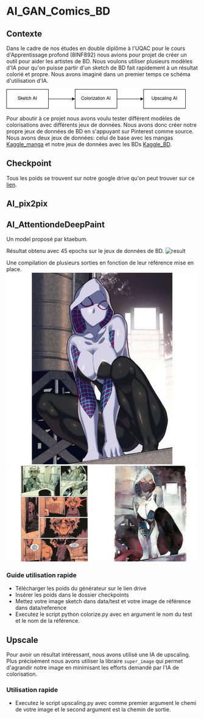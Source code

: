 # AI_GAN_Comics_BD
## Contexte
Dans le cadre de nos études en double diplôme à l'UQAC pour le cours d'Apprentissage profond (8INF892) nous avions pour projet de créer un outil pour aider les artistes de BD. Nous voulons utiliser plusieurs modèles d'IA pour qu'on puisse partir d'un sketch de BD fait rapidement à un résultat colorié et propre. Nous avons imaginé dans un premier temps ce schéma d'utilisation d'IA.

![Diagram project](asset/diagram_project.png)

Pour aboutir à ce projet nous avons voulu tester différent modèles de colorisations avec différents jeux de données. Nous avons donc créer notre propre jeux de données de BD en s'appuyant sur Pinterest comme source. Nous avons deux jeux de données: celui de base avec les mangas [Kaggle_manga](https://www.kaggle.com/datasets/ktaebum/anime-sketch-colorization-pair) et notre jeux de données avec les BDs [Kaggle_BD](https://www.kaggle.com/datasets/mrarmonius/bd-and-comics).

## Checkpoint
Tous les poids se trouvent sur notre google drive qu'on peut trouver sur ce [lien](https://drive.google.com/drive/folders/1JUFD0DqkY3tNxX4BgYO1Us6ITQSh9zn9?usp=share_link).

## AI_pix2pix

## AI_AttentiondeDeepPaint
Un model proposé par ktaebum.

Résultat obtenu avec 45 epochs sur le jeux de données de BD.
![result](asset/AttentionedDeepPaint/deepunetpaint_045_44.png)

Une compilation de plusieurs sorties en fonction de leur référence mise en place.
![image_de_base](asset/AttentionedDeepPaint/AttentionedDeepPaint_example.jpg)
![gif_result](asset/AttentionedDeepPaint/00085.gif)

### Guide utilisation rapide
- Télécharger les poids du générateur sur le lien drive
- Insérer les poids dans le dossier checkpoints
- Mettez votre image sketch dans data/test et votre image de référence dans data/reference
- Executez le script python colorize.py avec en argument le nom du test et le nom de la référence.

## Upscale

Pour avoir un résultat intéressant, nous avons utilisé une IA de upscaling. Plus précisément nous avons utiliser la libraire `super_image` qui permet d'agrandir notre image en minimisant les efforts demandé par l'IA de colorisation.

### Utilisation rapide
- Executez le script upscaling.py avec comme premier argument le chemi de votre image et le second argument est la chemin de sortie.